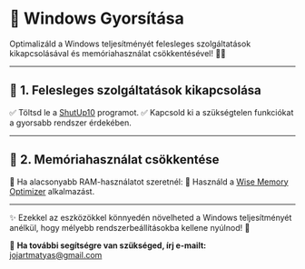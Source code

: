 # 🚀 Windows Gyorsítása

Optimalizáld a Windows teljesítményét felesleges szolgáltatások kikapcsolásával és memóriahasználat csökkentésével! 🔧💡

---

## 🛑 1. Felesleges szolgáltatások kikapcsolása
✅ Töltsd le a [ShutUp10](https://www.oo-software.com/en/shutup10) programot.
✅ Kapcsold ki a szükségtelen funkciókat a gyorsabb rendszer érdekében.

---

## 🧠 2. Memóriahasználat csökkentése
💾 Ha alacsonyabb RAM-használatot szeretnél:
🔹 Használd a [Wise Memory Optimizer](https://www.wisecleaner.com/wise-memory-optimizer.html) alkalmazást.

---

✨ Ezekkel az eszközökkel könnyedén növelheted a Windows teljesítményét anélkül, hogy mélyebb rendszerbeállításokba kellene nyúlnod! 🚀

📩 **Ha további segítségre van szükséged, írj e-mailt:** [jojartmatyas@gmail.com](mailto:jojartmatyas@gmail.com)

